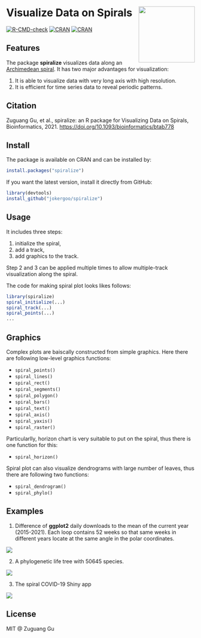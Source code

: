 # Visualize Data on Spirals <img width="150" src="https://user-images.githubusercontent.com/449218/121876090-723e0900-cd09-11eb-8d0d-82fbeeb83997.png" align="right">


[![R-CMD-check](https://github.com/jokergoo/spiral/workflows/R-CMD-check/badge.svg)](https://github.com/jokergoo/spiral/actions)
[![CRAN](https://www.r-pkg.org/badges/version/spiralize)](https://cran.r-project.org/web/packages/spiralize/index.html)
[![CRAN](https://cranlogs.r-pkg.org/badges/grand-total/spiralize)](https://cran.r-project.org/web/packages/spiralize/index.html)


## Features

The package **spiralize** visualizes data along an [Archimedean spiral](https://en.wikipedia.org/wiki/Archimedean_spiral).
It has two major advantages for visualization:

1. It is able to visualize data with very long axis with high resolution.
2. It is efficient for time series data to reveal periodic patterns.

## Citation

Zuguang Gu, et al., spiralize: an R package for Visualizing Data on Spirals, Bioinformatics, 2021. https://doi.org/10.1093/bioinformatics/btab778

## Install

The package is available on CRAN and can be installed by:

```r
install.packages("spiralize")
```

If you want the latest version, install it directly from GitHub:

```r
library(devtools)
install_github("jokergoo/spiralize")
```

## Usage

It includes three steps:

1. initialize the spiral,
2. add a track,
3. add graphics to the track.

Step 2 and 3 can be applied multiple times to allow multiple-track visualization along the spiral.

The code for making spiral plot looks likes follows:

```r
library(spiralize)
spiral_initialize(...)
spiral_track(...)
spiral_points(...)
...
```

## Graphics

Complex plots are baiscally constructed from simple graphics. Here there are following low-level graphics functions:

- `spiral_points()`
- `spiral_lines()`
- `spiral_rect()`
- `spiral_segments()`
- `spiral_polygon()`
- `spiral_bars()`
- `spiral_text()`
- `spiral_axis()`
- `spiral_yaxis()`
- `spiral_raster()`

Particularlly, horizon chart is very suitable to put on the spiral, thus there is one function for this:

- `spiral_horizon()`

Spiral plot can also visualize dendrograms with large number of leaves, thus there are following two functions:

- `spiral_dendrogram()`
- `spiral_phylo()` 


## Examples

1. Difference of **ggplot2** daily downloads to the mean of the current year (2015-2021). Each loop contains 52 weeks so that same weeks in different years locate at the same angle in the polar coordinates.

![](https://user-images.githubusercontent.com/449218/122206221-671de100-cea1-11eb-823e-6c48de851667.png)


2. A phylogenetic life tree with 50645 species. 

![](https://user-images.githubusercontent.com/449218/123804978-fbe6fc80-d8ed-11eb-93d8-d3f83d552dde.png)

3. The spiral COVID-19 Shiny app

![](https://user-images.githubusercontent.com/449218/154753102-d66b3588-eca1-471b-bdfe-2c147ed257f5.gif)


## License

MIT @ Zuguang Gu
